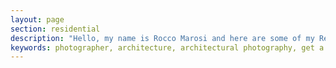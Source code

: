 ```yaml
---
layout: page
section: residential
description: "Hello, my name is Rocco Marosi and here are some of my Residential Architecture Photography works"
keywords: photographer, architecture, architectural photography, get a quote, specialized, professional photographer, skilled, images, villa, resort, mall, public spaces, available
---
```


